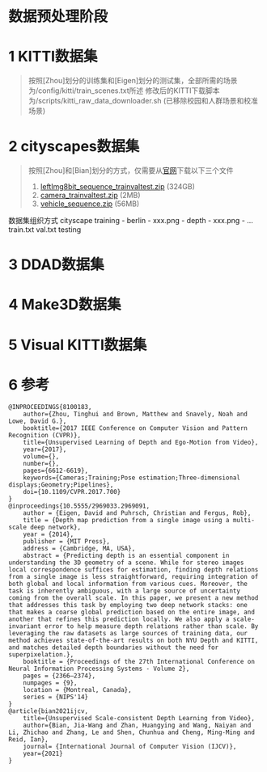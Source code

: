 # 数据预处理阶段

# 1 KITTI数据集
> 按照[Zhou]划分的训练集和[Eigen]划分的测试集，全部所需的场景为/config/kitti/train_scenes.txt所述
> 修改后的KITTI下载脚本为/scripts/kitti_raw_data_downloader.sh (已移除校园和人群场景和校准场景)

# 2 cityscapes数据集
> 按照[Zhou]和[Bian]划分的方式，仅需要从[官网](https://www.cityscapes-dataset.com/downloads/)下载以下三个文件
> 1. [leftImg8bit_sequence_trainvaltest.zip](https://www.cityscapes-dataset.com/file-handling/?packageID=14) (324GB)
> 2. [camera_trainvaltest.zip](https://www.cityscapes-dataset.com/file-handling/?packageID=8) (2MB)
> 3. [vehicle_sequence.zip](https://www.cityscapes-dataset.com/file-handling/?packageID=20) (56MB)
> 
数据集组织方式
cityscape
    training
        - berlin
            - xxx.png
            - depth
                - xxx.png
        - ...
        train.txt
        val.txt
    testing

# 3 DDAD数据集


# 4 Make3D数据集

# 5 Visual KITTI数据集

# 6 参考
    @INPROCEEDINGS{8100183,
        author={Zhou, Tinghui and Brown, Matthew and Snavely, Noah and Lowe, David G.},
        booktitle={2017 IEEE Conference on Computer Vision and Pattern Recognition (CVPR)}, 
        title={Unsupervised Learning of Depth and Ego-Motion from Video}, 
        year={2017},
        volume={},
        number={},
        pages={6612-6619},
        keywords={Cameras;Training;Pose estimation;Three-dimensional displays;Geometry;Pipelines},
        doi={10.1109/CVPR.2017.700}
    }
    @inproceedings{10.5555/2969033.2969091,
        author = {Eigen, David and Puhrsch, Christian and Fergus, Rob}, 
        title = {Depth map prediction from a single image using a multi-scale deep network}, 
        year = {2014}, 
        publisher = {MIT Press},
        address = {Cambridge, MA, USA},
        abstract = {Predicting depth is an essential component in understanding the 3D geometry of a scene. While for stereo images local correspondence suffices for estimation, finding depth relations from a single image is less straightforward, requiring integration of both global and local information from various cues. Moreover, the task is inherently ambiguous, with a large source of uncertainty coming from the overall scale. In this paper, we present a new method that addresses this task by employing two deep network stacks: one that makes a coarse global prediction based on the entire image, and another that refines this prediction locally. We also apply a scale-invariant error to help measure depth relations rather than scale. By leveraging the raw datasets as large sources of training data, our method achieves state-of-the-art results on both NYU Depth and KITTI, and matches detailed depth boundaries without the need for superpixelation.},
        booktitle = {Proceedings of the 27th International Conference on Neural Information Processing Systems - Volume 2},
        pages = {2366–2374},
        numpages = {9},
        location = {Montreal, Canada},
        series = {NIPS'14}
    } 
    @article{bian2021ijcv, 
        title={Unsupervised Scale-consistent Depth Learning from Video}, 
        author={Bian, Jia-Wang and Zhan, Huangying and Wang, Naiyan and Li, Zhichao and Zhang, Le and Shen, Chunhua and Cheng, Ming-Ming and Reid, Ian}, 
        journal= {International Journal of Computer Vision (IJCV)}, 
        year={2021} 
    }
 